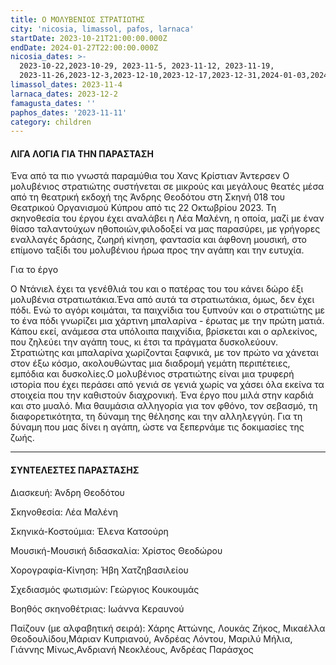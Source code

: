 ```yaml
---
title: Ο ΜΟΛΥΒΕΝΙΟΣ ΣΤΡΑΤΙΩΤΗΣ
city: 'nicosia, limassol, pafos, larnaca'
startDate: 2023-10-21T21:00:00.000Z
endDate: 2024-01-27T22:00:00.000Z
nicosia_dates: >-
  2023-10-22,2023-10-29, 2023-11-5, 2023-11-12, 2023-11-19,
  2023-11-26,2023-12-3,2023-12-10,2023-12-17,2023-12-31,2024-01-03,2024-01-7,2024-01-14,2024-01-21,2021-01-28
limassol_dates: 2023-11-4
larnaca_dates: 2023-12-2
famagusta_dates: ''
paphos_dates: '2023-11-11'
category: children
---
```


#### ΛΙΓΑ ΛΟΓΙΑ ΓΙΑ ΤΗΝ ΠΑΡΑΣΤΑΣΗ

Ένα από τα πιο γνωστά παραμύθια του Χανς Κρίστιαν Άντερσεν	Ο μολυβένιος στρατιώτης συστήνεται σε μικρούς και μεγάλους θεατές μέσα από τη θεατρική εκδοχή της Άνδρης Θεοδότου στη Σκηνή 018 του Θεατρικού Οργανισμού Κύπρου από τις 22 Οκτωβρίου 2023. Τη σκηνοθεσία του έργου έχει αναλάβει η Λέα Μαλένη, η οποία, μαζί με έναν θίασο ταλαντούχων ηθοποιών,φιλοδοξεί να μας παρασύρει, με γρήγορες εναλλαγές δράσης, ζωηρή κίνηση, φαντασία και άφθονη μουσική, στο επίμονο ταξίδι του μολυβένιου ήρωα προς την αγάπη και την ευτυχία.

Για το έργο

Ο Ντάνιελ έχει τα γενέθλιά του και ο πατέρας του του κάνει δώρο έξι μολυβένια στρατιωτάκια.Ένα από αυτά τα στρατιωτάκια, όμως, δεν έχει πόδι. Ενώ το αγόρι κοιμάται, τα παιχνίδια του ξυπνούν και ο στρατιώτης με το ένα πόδι γνωρίζει μια χάρτινη μπαλαρίνα - έρωτας με την πρώτη ματιά. Κάπου εκεί, ανάμεσα στα υπόλοιπα παιχνίδια, βρίσκεται και ο αρλεκίνος, που ζηλεύει την αγάπη τους, κι έτσι τα πράγματα	δυσκολεύουν.	Στρατιώτης	και μπαλαρίνα χωρίζονται ξαφνικά, με τον πρώτο να χάνεται στον έξω κόσμο, ακολουθώντας μια διαδρομή γεμάτη περιπέτειες, εμπόδια και δυσκολίες.Ο μολυβένιος στρατιώτης	είναι μια τρυφερή ιστορία που έχει περάσει από γενιά σε γενιά χωρίς να χάσει όλα εκείνα τα στοιχεία που την καθιστούν διαχρονική. Ένα έργο που μιλά στην καρδιά και στο μυαλό. Μια θαυμάσια αλληγορία για τον φθόνο, τον σεβασμό, τη διαφορετικότητα, τη δύναμη της θέλησης και την αλληλεγγύη. Για τη δύναμη που μας δίνει η αγάπη, ώστε να ξεπερνάμε τις δοκιμασίες της ζωής.

***

#### ΣΥΝΤΕΛΕΣΤΕΣ ΠΑΡΑΣΤΑΣΗΣ

Διασκευή:	Άνδρη Θεοδότου

Σκηνοθεσία:	Λέα Μαλένη

Σκηνικά-Κοστούμια:	Έλενα Κατσούρη

Μουσική-Μουσική διδασκαλία:	Χρίστος Θεοδώρου

Χορογραφία-Κίνηση:	Ήβη Χατζηβασιλείου

Σχεδιασμός φωτισμών:	Γεώργιος Κουκουμάς

Βοηθός σκηνοθέτριας:	Ιωάννα Κεραυνού

Παίζουν (με αλφαβητική σειρά):	Χάρης Αττώνης, Λουκάς Ζήκος, Μικαέλλα Θεοδουλίδου,Μάριαν Κυπριανού, Ανδρέας Λόντου, Μαριλύ Μήλια, Γιάννης Μίνως,Ανδριανή Νεοκλέους, Ανδρέας Παράσχος

